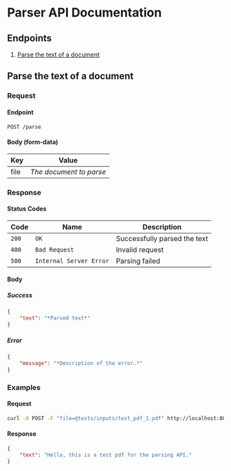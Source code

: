# Parser API Documentation

## Endpoints

1. [Parse the text of a document](#parse-the-text-of-a-document)

## Parse the text of a document

### Request

#### Endpoint

```http
POST /parse
```

#### Body (form-data)

| Key | Value |
|-|-|
| file | *The document to parse* |

### Response

#### Status Codes

| Code | Name |  Description |
|-|-|-|
| `200` | `OK` | Successfully parsed the text |
| `400` | `Bad Request` | Invalid request |
| `500` | `Internal Server Error` | Parsing failed |

#### Body

##### Success

```json
{
    "text": "*Parsed text*"
}
```

##### Error

```json
{
    "message": "*Description of the error.*"
}
```

### Examples

#### Request

```bash
curl -X POST -F "file=@tests/inputs/test_pdf_1.pdf" http://localhost:8080/parse
```

#### Response

```json
{
    "text": "Hello, this is a test pdf for the parsing API."
}
```